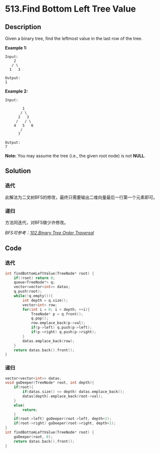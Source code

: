 # 513.Find Bottom Left Tree Value
## Description
Given a binary tree, find the leftmost value in the last row of the tree.

**Example 1:**

```
Input:
    2
   / \
  1   3

Output:
1
```
**Example 2:**
```
Input:

        1
       / \
      2   3
     /   / \
    4   5   6
       /
      7

Output:
7
```
**Note:** You may assume the tree (i.e., the given root node) is not **NULL**.

## Solution
### 迭代
此解法为二叉树BFS的修改，最终只需要输出二维向量最后一行第一个元素即可。

### 递归
方法同迭代，对BFS做少许修改。

_BFS可参考：[102.Binary Tree Order Traversal](../ProblemsSolved/102.Binary-Tree-Order-Traversal.md)_

## Code
### 迭代
```C++
int findBottomLeftValue(TreeNode* root) {
    if(!root) return 0;
    queue<TreeNode*> q;
    vector<vector<int>> datas;
    q.push(root);
    while(!q.empty()){
        int depth = q.size();
        vector<int> row;
        for(int i = 0; i < depth; ++i){
            TreeNode* p = q.front();
            q.pop();
            row.emplace_back(p->val);
            if(p->left) q.push(p->left);
            if(p->right) q.push(p->right);
        }
        datas.emplace_back(row);
    }
    return datas.back().front();
}
```
### 递归
```C++
vector<vector<int>> datas;
void goDeeper(TreeNode* root, int depth){
    if(root){
        if(datas.size() <= depth) datas.emplace_back();
        datas[depth].emplace_back(root->val); 
    }
    else{
        return;
    }
    if(root->left) goDeeper(root->left, depth+1);
    if(root->right) goDeeper(root->right, depth+1);
}
int findBottomLeftValue(TreeNode* root) {
    goDeeper(root, 0);
    return datas.back().front();
}
```